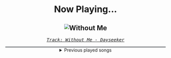 <div align="center"> 
<h1>Now Playing...</h1>

![Without Me](https://i.scdn.co/image/ab67616d00001e02682d8202e043f1681abccf3b)
--
_<samp><a href="https://open.spotify.com/track/7oGCVuPEyp6m6DhXkU5Pfs">Track: Without Me - Dayseeker</a></samp>_

<div style="border: 1px #4B5054 solid"></div>
<details>
  <summary>
    Previous played songs
  </summary>
  <table>
    <thead>
      <tr>
        <th>
          Artist
        </th>
        <th>
          Song
        </th>
        <th>
          Link
        </th>
      </tr>
    </thead>
    <tbody>
      <tr><td>Dayseeker</td><td>Without Me</td><td><a href="https://open.spotify.com/track/7oGCVuPEyp6m6DhXkU5Pfs">https://open.spotify.com/track/7oGCVuPEyp6m6DhXkU5Pfs</a></td></tr><tr><td>Lø Spirit</td><td>What If..?</td><td><a href="https://open.spotify.com/track/4NT37ihhm4DdbW4HuZ3QWB">https://open.spotify.com/track/4NT37ihhm4DdbW4HuZ3QWB</a></td></tr><tr><td>Story Of The Year</td><td>War</td><td><a href="https://open.spotify.com/track/1ED1SD4TRK5NprtJ837Eaa">https://open.spotify.com/track/1ED1SD4TRK5NprtJ837Eaa</a></td></tr><tr><td>Bury Tomorrow</td><td>Begin Again</td><td><a href="https://open.spotify.com/track/6uCkCdWgzS2joEVTGnGSz9">https://open.spotify.com/track/6uCkCdWgzS2joEVTGnGSz9</a></td></tr><tr><td>Memphis May Fire</td><td>Carry On</td><td><a href="https://open.spotify.com/track/1nxIgRqtVlG4vo8W0ZZIES">https://open.spotify.com/track/1nxIgRqtVlG4vo8W0ZZIES</a></td></tr><tr><td>Motionless In White</td><td>Werewolf</td><td><a href="https://open.spotify.com/track/1e1rQNYCZToyBDDka1Io34">https://open.spotify.com/track/1e1rQNYCZToyBDDka1Io34</a></td></tr><tr><td>The Browning</td><td>End Of Existence</td><td><a href="https://open.spotify.com/track/4PsJwwJP7I7rpK1dOnZeAQ">https://open.spotify.com/track/4PsJwwJP7I7rpK1dOnZeAQ</a></td></tr><tr><td>Bad Omens</td><td>CONCRETE JUNGLE</td><td><a href="https://open.spotify.com/track/6yCysJaY0lFqHnrHvaR4pF">https://open.spotify.com/track/6yCysJaY0lFqHnrHvaR4pF</a></td></tr><tr><td>From Ashes to New</td><td>Nightmare</td><td><a href="https://open.spotify.com/track/0u9PGHiydskvvPmyPVvm73">https://open.spotify.com/track/0u9PGHiydskvvPmyPVvm73</a></td></tr><tr><td>Ice Nine Kills</td><td>Rainy Day</td><td><a href="https://open.spotify.com/track/3AkCkuC8LuRFEnvyKBQUOg">https://open.spotify.com/track/3AkCkuC8LuRFEnvyKBQUOg</a></td></tr><tr><td>Bury Tomorrow</td><td>Abandon Us</td><td><a href="https://open.spotify.com/track/39KxX34pPo46RD3xVwfWyj">https://open.spotify.com/track/39KxX34pPo46RD3xVwfWyj</a></td></tr><tr><td>Polaris</td><td>Inhumane</td><td><a href="https://open.spotify.com/track/36K5KSqFJOCN9YLmSTkXrG">https://open.spotify.com/track/36K5KSqFJOCN9YLmSTkXrG</a></td></tr><tr><td>Motionless In White</td><td>Scoring the End of the World (feat. Mick Gordon)</td><td><a href="https://open.spotify.com/track/0Tkgl0sQyr6QO0IGmS8aa5">https://open.spotify.com/track/0Tkgl0sQyr6QO0IGmS8aa5</a></td></tr><tr><td>Caskets</td><td>Better Way Out</td><td><a href="https://open.spotify.com/track/2OVvGwLJ9IYY9wxPzissxv">https://open.spotify.com/track/2OVvGwLJ9IYY9wxPzissxv</a></td></tr><tr><td>blessthefall</td><td>Wake The Dead</td><td><a href="https://open.spotify.com/track/7cLEpyYMAgQh3x0oX6scp3">https://open.spotify.com/track/7cLEpyYMAgQh3x0oX6scp3</a></td></tr><tr><td>VRSTY</td><td>The Plug</td><td><a href="https://open.spotify.com/track/5zfEg49hizBker920QZdJ8">https://open.spotify.com/track/5zfEg49hizBker920QZdJ8</a></td></tr><tr><td>The Browning</td><td>Anticendency - Toronto is Broken Remix</td><td><a href="https://open.spotify.com/track/3ib3wHbHVpx5CrgCJHG1AN">https://open.spotify.com/track/3ib3wHbHVpx5CrgCJHG1AN</a></td></tr><tr><td>Rain City Drive</td><td>Cutting it Close - Reimagined</td><td><a href="https://open.spotify.com/track/79Sq2miraRw6QBIORTXffo">https://open.spotify.com/track/79Sq2miraRw6QBIORTXffo</a></td></tr><tr><td>Ankor</td><td>Prisoner</td><td><a href="https://open.spotify.com/track/1LpVyjzkWhWXqN1uoJ9j1e">https://open.spotify.com/track/1LpVyjzkWhWXqN1uoJ9j1e</a></td></tr><tr><td>Rain Paris</td><td>Baby Boy</td><td><a href="https://open.spotify.com/track/7Defx7TAl7RRYZeS9FXkPX">https://open.spotify.com/track/7Defx7TAl7RRYZeS9FXkPX</a></td></tr>
    </tbody>
  </table>
</details>

</div>
